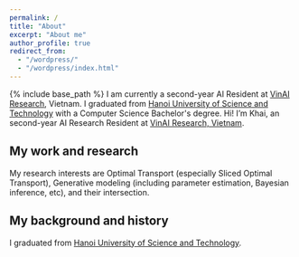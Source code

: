 ```yaml
---
permalink: /
title: "About"
excerpt: "About me"
author_profile: true
redirect_from: 
  - "/wordpress/"
  - "/wordpress/index.html"
---
```


{% include base_path %}
I am currently a second-year AI Resident at <a href="http://www.vinai.io" rel="nofollow">VinAI Research</a>, Vietnam. 
  I graduated from  <a href="https://soict.hust.edu.vn/" rel="nofollow">Hanoi University of Science and Technology</a> 
   with a Computer Science Bachelor's degree. 
Hi! I’m Khai, an second-year AI Research Resident at [VinAI Research, Vietnam](http://www.vinai.io). 

## My work and research
My research interests are Optimal Transport (especially Sliced Optimal Transport), Generative modeling (including parameter estimation, Bayesian inference, etc), and their intersection.
## My background and history
I graduated from  [Hanoi University of Science and Technology](https://soict.hust.edu.vn/).
